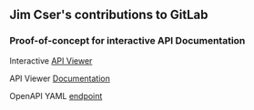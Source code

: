 ## Jim Cser's contributions to GitLab
### Proof-of-concept for interactive API Documentation

Interactive [API Viewer](https://gitlab.com/gitlab-org/gitlab/-/blob/master/doc/api/openapi/openapi.yaml)  

API Viewer [Documentation](https://gitlab.com/gitlab-org/gitlab/-/blob/master/doc/api/openapi/openapi_interactive.md)  

OpenAPI YAML [endpoint](https://gitlab.com/gitlab-org/gitlab/-/blob/master/doc/api/openapi/v4/access_requests.yaml)

